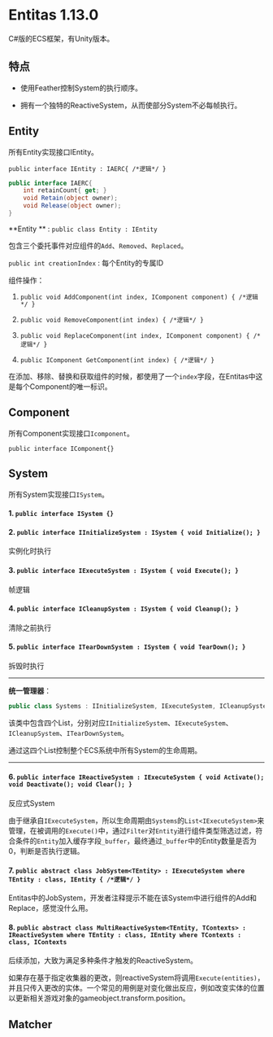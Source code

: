 # Entitas 1.13.0

C#版的ECS框架，有Unity版本。

## 特点

- 使用Feather控制System的执行顺序。

- 拥有一个独特的ReactiveSystem，从而使部分System不必每帧执行。

## Entity

所有Entity实现接口IEntity。

`public interface IEntity : IAERC{ /*逻辑*/ }`

```C#
public interface IAERC{
    int retainCount{ get; }
    void Retain(object owner);
    void Release(object owner);
}
```

 **Entity ** : `public class Entity : IEntity`

包含三个委托事件对应组件的`Add`、`Removed`、`Replaced`。

`public int creationIndex` : 每个Entity的专属ID

组件操作：

1. `public void AddComponent(int index, IComponent component) { /*逻辑*/ }`

2. `public void RemoveComponent(int index) { /*逻辑*/ }`

3. `public void ReplaceComponent(int index, IComponent component) { /*逻辑*/ }`

4. `public IComponent GetComponent(int index) { /*逻辑*/ }`

在添加、移除、替换和获取组件的时候，都使用了一个`index`字段，在Entitas中这是每个Component的唯一标识。

## Component

所有Component实现接口`Icomponent`。

`public interface IComponent{}`

## System

所有System实现接口`ISystem`。

#### 1. `public interface ISystem {}`

#### 2. `public interface IInitializeSystem : ISystem { void Initialize(); }`

实例化时执行

#### 3. `public interface IExecuteSystem : ISystem { void Execute(); }`

帧逻辑

#### 4. `public interface ICleanupSystem : ISystem { void Cleanup(); }`

清除之前执行

#### 5. `public interface ITearDownSystem : ISystem { void TearDown(); }`

拆毁时执行

---

**统一管理器**：

```C#
public class Systems : IInitializeSystem, IExecuteSystem, ICleanupSystem, ITearDownSystem { /*逻辑*/ }
```

该类中包含四个List，分别对应`IInitializeSystem`、`IExecuteSystem`、`ICleanupSystem`、`ITearDownSystem`。

通过这四个List控制整个ECS系统中所有System的生命周期。

---

#### 6. `public interface IReactiveSystem : IExecuteSystem { void Activate(); void Deactivate(); void Clear(); }`

反应式System

由于继承自`IExecuteSystem`，所以生命周期由`Systems`的`List<IExecuteSystem>`来管理，在被调用的`Execute()`中，通过`Filter`对`Entity`进行组件类型筛选过滤，符合条件的`Entity`加入缓存字段`_buffer`，最终通过`_buffer`中的Entity数量是否为0，判断是否执行逻辑。

#### 7. `public abstract class JobSystem<TEntity> : IExecuteSystem where TEntity : class, IEntity { /*逻辑*/ }`

Entitas中的JobSystem，开发者注释提示不能在该System中进行组件的Add和Replace，感觉没什么用。

#### 8. `public abstract class MultiReactiveSystem<TEntity, TContexts> : IReactiveSystem where TEntity : class, IEntity where TContexts : class, IContexts`

后续添加，大致为满足多种条件才触发的ReactiveSystem。

如果存在基于指定收集器的更改，则reactiveSystem将调用`Execute(entities)`，并且只传入更改的实体。一个常见的用例是对变化做出反应，例如改变实体的位置以更新相关游戏对象的gameobject.transform.position。

## Matcher
